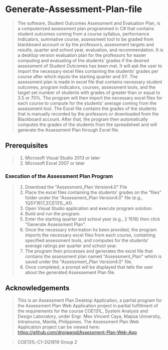 # Generate-Assessment-Plan-file
>The software, Student Outcomes Assessment and Evaluation Plan, is a computerized assessment plan programmed in C# that contains student outcomes coming from a course syllabus, performance indicators, summative course, assessment tool to be graded from blackboard account or by the professors, assessment targets and results, quarter and school year, evaluation, and recommendation. It is a desktop version evaluation plan for the professors for easier computing and evaluating of the students’ grades if the desired assessment of Student Outcomes has been met. It will ask the user to import the necessary excel files containing the students’ grades per course after which inputs the starting quarter and SY. The assessment plan is made in excel file that contains necessary student outcomes, program indicators, courses, assessment tools, and the target set number of students with grades of greater than or equal to 3.5 or 70%. The program will then import the necessary excel files for each course to compute for the students’ average coming from the assessment tool. The Excel file contains the grades of the students that is manually recorded by the professors or downloaded from the Blackboard account. After that, the program then automatically computes the grades of the students from the spreadsheet and will generate the Assessment Plan through Excel file.
## Prerequisites
>1. Microsoft Visual Studio 2013 or later
>2. Microsoft Excel 2007 or later
### Execution of the Assessment Plan Program
>1. Download the "Assessment_Plan Version4.0" File
>2. Place the excel files containing the students' grades on the "files" folder under the "Assessment_Plan Version4.0" file (e.g., 1QSY1617_ECE131L_A1).
>3. Open Visual Studio application and execute program solution.
>4. Build and run the program.
>5. Enter the starting quarter and school year (e.g., 2 1516) then click "Generate Assessment Plan".
>6. Once the necessary information hs been provided, the program imports the necessary excel files from each course, containing specified assessment tools, and computes for the students’ average ratings per quarter and school year.
>7. The program then processes and generates the excel file that contains the assessment plan named "Assessment_Plan" which is saved under the "Assessment_Plan Version4.0" file.
>8. Once completed, a prompt will be displayed that tells the user about the generated Assessement Plan file.
## Acknowledgements
>This is an Assessment Plan Desktop Application, a partial program for the Assessment Plan Web Application project in partial fulfillment of the requirements for the course COE131L, System Analysis and Design Laboratory, under Engr. Meo Vincent Caya, Mapúa University, Intramuros, Manila, Philippines.
The Assessment Plan Web Application project can be viewed here: https://github.com/dnojawod/Assessment-Plan-Web-App

>COE131L-C1-2Q1819 Group 2
